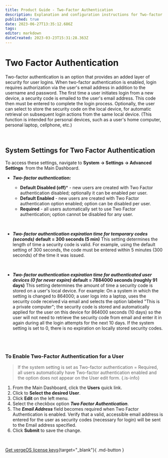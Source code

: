 ```yaml
---
title: Product Guide - Two-Factor Authentication
description: Explanation and configuration instructions for Two-factor authentication
published: true
date: 2023-06-27T13:35:12.686Z
tags: 
editor: markdown
dateCreated: 2023-03-23T15:31:28.363Z
---
```


# Two Factor Authentication

Two-factor authentication is an option that provides an added layer of security for user logins. When two-factor authentication is enabled, login requires authorization via the user's email address in addition to the username and password. The first time a user initiates login from a new device, a security code is emailed to the user's email address. This code then must be entered to complete the login process. Optionally, the user can select to store the security code on the local device, for automatic retrieval on subsequent login actions from the same local device. (This function is intended for personal devices, such as a user's home computer, personal laptop, cellphone, etc.)


<br>

## System Settings for Two Factor Authentication

To access these settings, navigate to **System -> Settings -> Advanced Settings**  from the Main Dashboard.

- ***Two-factor authentication:***

  -   **Default Disabled (off)*** - new users are created with Two Factor authentication disabled; optionally it can be enabled per user.
  -   **Default Enabled** - new users are created with Two Factor authentication option enabled; option can be disabled per user.
  -   **Required** - all users automatically set to use Two Factor authentication; option cannot be disabled for any user.

<br>

- ***Two-factor authentication expiration time for temporary codes (seconds)***
  **default = 300 seconds (5 min)**
This setting determines the length of time a security code is valid.  For example, using the default setting of 300 seconds, the code must be entered within 5 minutes (300 seconds) of the time it was issued.

<br>

- ***Two-factor authentication expiration time for authenticated user devices (0 for never expire)***
**default = 7884000 seconds (roughly 91 days)**
This setting determines the amount of time a security code is stored on a user's local device. For example: On a system in which the setting is changed to 864000; a user logs into a laptop, uses the security code received via email and selects the option labeled "This is a private computer"; the security code is stored and automatically applied for the user on this device for 864000 seconds (10 days) so the user will not need to retrieve the security code from email and enter it in again during all the login attempts for the next 10 days.  If the system setting is set to 0, there is no expiration on locally stored security codes.

<br>
<br>

### To Enable Two-Factor Authentication for a User

> If the system setting is set as Two-factor authentication = Required, all users automatically have Two-factor authentication enabled and the option does not appear on the User edit form. {.is-info}

1.  From the Main Dashboard, click the **Users** quick link.
2.  Click to **Select the desired User**.
3.  Click **Edit** on the left menu.
4.  Select the checkbox option ***Two Factor Authentication***.
5.  The ***Email Address*** field becomes required when Two Factor Authentication is enabled. Verify that a valid, accessible email address is entered for the user as security codes (necessary for login) will be sent to the Email address specified.
6.  Click **Submit** to save the change.

<br>

[Get vergeOS license keys](https://www.verge.io/test-drive){target="_blank"}{ .md-button }
